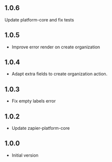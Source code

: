 ## 1.0.6

Update platform-core and fix tests

## 1.0.5

* Improve error render on create organization

## 1.0.4

* Adapt extra fields to create organization action.

## 1.0.3

* Fix empty labels error

## 1.0.2

* Update zapier-platform-core

## 1.0.0
    
* Initial version